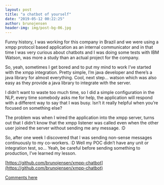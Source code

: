 ```yaml
---
layout: post
title: "a chatbot of yourself"
date: "2019-05-12 00:22:25"
author: brunojensen
header-img: img/post-bg-06.jpg
---
```

Funny history, I was working for this company in Brazil and we were using a xmpp protocol based application as an internal communicator and in that time I was very curious about chatbots and I was doing some tests with IBM Watson, was more a study than an actual project for the company.

So, yeah, sometimes I get bored and to put my mind to work I’ve started with the xmpp integration. Pretty simple, I’m java developer and there’s a java library for almost everything. Cool, next step... watson which was also easy as they provide a java library to integrate with the server.

I didn’t want to waste too much time, so I did a simple configuration in the NLP, every time somebody asks me for help, the application will respond with a different way to say that I was busy. Isn’t it really helpful when you’re focused on something else?

The problem was when I wired the application into the xmpp server, turns out that I didn’t know that the xmpp listener was called even when the other user joined the server without sending me any message. :D

So, after one week I discovered that I was sending non-sense messages continuously to my co-workers. :D Well my POC didn’t have any unit or integration test, so... Yeah, be careful before sending something to production, I’ve learned my lesson.

[https://github.com/brunojensen/xmpp-chatbot](https://github.com/brunojensen/xmpp-chatbot)

[Comments here](https://github.com/brunojensen/brunojensen.github.com/issues)

